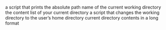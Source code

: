  a script that prints the absolute path name of the current working directory
the content list of your current directory
a script that changes the working directory to the user’s home directory
 current directory contents in a long format
